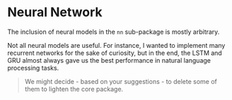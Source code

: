 # Neural Network

The inclusion of neural models in the `nn` sub-package is mostly arbitrary.

Not all neural models are useful. For instance, I wanted to implement many recurrent networks for the sake of curiosity,
but in the end, the LSTM and GRU almost always gave us the best performance in natural language processing tasks.

> We might decide - based on your suggestions - to delete some of them to lighten the core package.